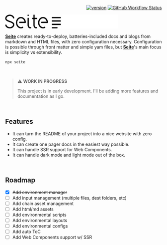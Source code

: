 <div align="right">

[![version](https://img.shields.io/npm/v/seite?label=&color=black&style=flat-square)](https://www.npmjs.com/package/seite)
[![GitHub Workflow Status](https://img.shields.io/github/actions/workflow/status/loreanvictor/seite/coverage.yml?label=%20&style=flat-square)](https://github.com/loreanvictor/seite/actions/workflows/coverage.yml)

</div>

<img src="./logo-light.svg#gh-light-mode-only" height="44px"/>
<img src="./logo-dark.svg#gh-dark-mode-only" height="44px"/>

<br>

[**Seite**](.) creates ready-to-deploy, batteries-included docs and blogs from markdown and HTML files, with zero configuration necessary.
Configuration is possible through front matter and simple yam files, but [**Seite**](.)'s main focus is simplicity vs extensibility.

```bash
npx seite
```

<br>

> ⚠️ **WORK IN PROGRESS**
>
> This project is in early development. I'll be adding more features and documentation as I go.

<br>

## Features

- It can turn the README of your project into a nice website with zero config.
- It can create one pager docs in the easiest way possible.
- It can handle SSR support for Web Components.
- It can handle dark mode and light mode out of the box.

<br>

## Roadmap

- [x] ~~Add environment manager~~
- [ ] Add input management (multiple files, dest folders, etc)
- [ ] Add chain asset management
- [ ] Add html/md assets
- [ ] Add environmental scripts
- [ ] Add environmental layouts
- [ ] Add environmental configs
- [ ] Add auto ToC
- [ ] Add Web Components support w/ SSR
